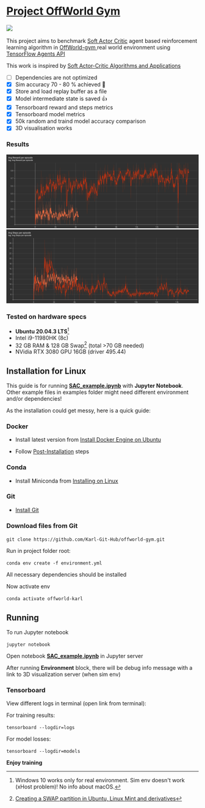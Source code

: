 # [Project OffWorld Gym](README-offworld.md)

<img height="30" src="https://www.gstatic.com/devrel-devsite/prod/v8fd805b581ccd4ea25bb3c9d6fd75d38ac1dfcb55016a4d660f139190a81898b/tensorflow/images/lockup.svg"/>

This project aims to benchmark [Soft Actor Critic](https://arxiv.org/abs/1812.05905) agent based reinforcement learning algorithm in [OffWorld-gym ](https://gym.offworld.ai/) 
real world environment using [TensorFlow Agents API](https://www.tensorflow.org/agents/api_docs/python/tf_agents/agents/SacAgent) 

This work is inspired by [Soft Actor-Critic Algorithms and Applications](https://sites.google.com/view/sac-and-applications/)


- [ ] Dependencies are not optimized
- [x] Sim accuracy 70 - 80 % achieved :tada:
- [X] Store and load replay buffer as a file
- [x] Model intermediate state is saved :+1:
- [x] Tensorboard reward and steps metrics
- [x] Tensorboard model metrics
- [x] 50k random and traind model accuracy comparison
- [x] 3D visualisation works

### Results

<img src="images/rewards.png"/>

<img src="images/steps.png"/>

### Tested on hardware specs

- **Ubuntu 20.04.3 LTS**[^1] 
- Intel i9-11980HK (8c)
- 32 GB RAM & 128 GB Swap[^2] (total >70 GB needed)
- NVidia RTX 3080 GPU 16GB (driver 495.44)

[^1]: Windows 10 works only for real environment. Sim env doesn't work (xHost problem)! No info about macOS.

[^2]: [Creating a SWAP partition in Ubuntu, Linux Mint and derivatives](https://itectec.com/ubuntu/ubuntu-fallocate-fallocate-failed-text-file-busy-in-ubuntu-17-04/)
## Installation for Linux

This guide is for running **[SAC_example.ipynb](SAC_example.ipynb)** with **Jupyter Notebook**. Other example files in examples folder might need different environment and/or dependencies!

As the installation could get messy, here is a quick guide:

### Docker

- Install latest version from [Install Docker Engine on Ubuntu](https://docs.docker.com/engine/install/ubuntu/)

- Follow [Post-Installation](https://docs.docker.com/engine/install/linux-postinstall/) steps

### Conda

- Install Miniconda from [Installing on Linux](https://docs.conda.io/projects/conda/en/latest/user-guide/install/linux.html)

### Git

- [Install Git](https://github.com/git-guides/install-git#install-git-on-linux) 

### Download files from Git

`git clone https://github.com/Karl-Git-Hub/offworld-gym.git`

Run in project folder root:

`conda env create -f environment.yml`

All necessary dependencies should be installed

Now activate env

`conda activate offworld-karl`

## Running

To run Jupyter notebook

`jupyter notebook`

Open notebook **[SAC_example.ipynb](SAC_example.ipynb)** in Jupyter server

After running **Environment** block, there will be debug info message with a link to 3D visualization server (when sim env)

### Tensorboard

View different logs in terminal (open link from terminal):

For training results:

`tensorboard --logdir=logs`

For model losses:

`tensorboard --logdir=models`

**Enjoy training**
